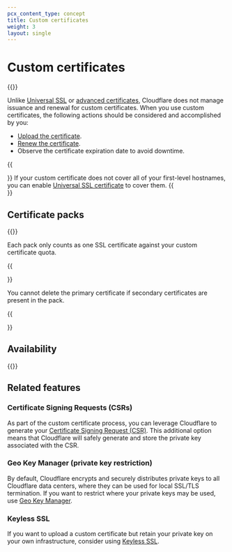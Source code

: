 ```yaml
---
pcx_content_type: concept
title: Custom certificates
weight: 3
layout: single
---
```


# Custom certificates

{{<render file="_custom-certificates-definition.md">}}
<br/>

Unlike [Universal SSL](/ssl/edge-certificates/universal-ssl/) or [advanced certificates](/ssl/edge-certificates/advanced-certificate-manager/), Cloudflare does not manage issuance and renewal for custom certificates.
When you use custom certificates, the following actions should be considered and accomplished by you:
- [Upload the certificate](uploading/).
- [Renew the certificate](/ssl/edge-certificates/custom-certificates/renewing/).
- Observe the certificate expiration date to avoid downtime.

 {{<Aside type="note">}}
If your custom certificate does not cover all of your first-level hostnames, you can enable [Universal SSL certificate](/ssl/edge-certificates/universal-ssl/) to cover them.
{{</Aside>}}

## Certificate packs

{{<render file="_custom-cert-ciphers.md">}}

Each pack only counts as one SSL certificate against your custom certificate quota.

{{<Aside type="note">}}

You cannot delete the primary certificate if secondary certificates are present in the pack.

{{</Aside>}}

## Availability

{{<feature-table id="ssl.custom_certificates">}}

## Related features

### Certificate Signing Requests (CSRs)

As part of the custom certificate process, you can leverage Cloudflare to generate your [Certificate Signing Request (CSR)](/ssl/edge-certificates/additional-options/certificate-signing-requests/). This additional option means that Cloudflare will safely generate and store the private key associated with the CSR.

### Geo Key Manager (private key restriction)

By default, Cloudflare encrypts and securely distributes private keys to all Cloudflare data centers, where they can be used for local SSL/TLS termination. If you want to restrict where your private keys may be used, use [Geo Key Manager](/ssl/edge-certificates/geokey-manager/).

### Keyless SSL

If you want to upload a custom certificate but retain your private key on your own infrastructure, consider using [Keyless SSL](/ssl/keyless-ssl/).
